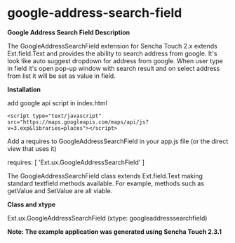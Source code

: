 # google-address-search-field

<b>Google Address Search Field Description</b>

The GoogleAddressSearchField extension for Sencha Touch 2.x extends Ext.field.Text and provides the ability to search address from google.
It's look like auto suggest dropdown for address from google.
When user type in field it's open pop-up window with search result and on select address from list it will be set as value in field.


<b>Installation</b>
	
add google api script in index.html

	<script type="text/javascript" src="https://maps.googleapis.com/maps/api/js?v=3.exp&libraries=places"></script>


Add a requires to GoogleAddressSearchField in your app.js file (or the direct view that uses it)

requires: [
	'Ext.ux.GoogleAddressSearchField'
]


The GoogleAddressSearchField class extends Ext.field.Text making standard textfield methods available. For example, methods such as getValue and SetValue are all viable.

<b>Class and xtype</b>

Ext.ux.GoogleAddressSearchField (xtype: googleaddresssearchfield)



<b>Note: The example application was generated using Sencha Touch 2.3.1</b>

